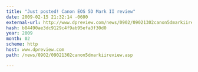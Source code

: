 ```yaml
---
title: "Just posted! Canon EOS 5D Mark II review"
date: 2009-02-15 21:32:14 -0600
external-url: http://www.dpreview.com/news/0902/09021302canon5dmarkiireview.asp
hash: b84490ae3dc9129c4f9ab95efa3f30d0
year: 2009
month: 02
scheme: http
host: www.dpreview.com
path: /news/0902/09021302canon5dmarkiireview.asp

---
```



